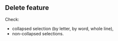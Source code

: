 ## Delete feature

Check:

* collapsed selection (by letter, by word, whole line),
* non-collapsed selections.
